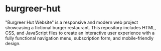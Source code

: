 # burgreer-hut
"Burgreer Hut Website" is a responsive and modern web project showcasing a fictional burger restaurant. This repository includes HTML, CSS, and JavaScript files to create an interactive user experience with a fully functional navigation menu, subscription form, and mobile-friendly design.
